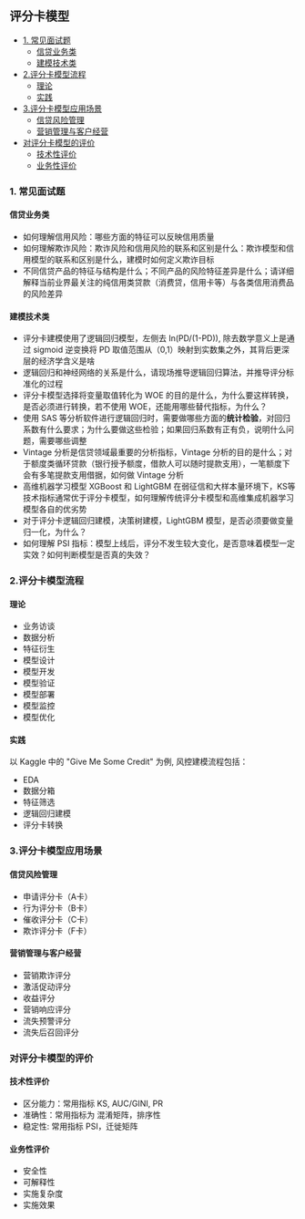 ## 评分卡模型  

- [1. 常见面试题](#1-常见面试题)
  * [信贷业务类](#信贷业务类)
  * [建模技术类](#建模技术类)
- [2.评分卡模型流程](#2评分卡模型流程)
  * [理论](#理论)
  * [实践](#实践)
- [3.评分卡模型应用场景](#3评分卡模型应用场景)
  * [信贷风险管理](#信贷风险管理)
  * [营销管理与客户经营](#营销管理与客户经营)
- [对评分卡模型的评价](#对评分卡模型的评价)
  * [技术性评价](#技术性评价)
  * [业务性评价](#业务性评价)

### 1. 常见面试题  
#### 信贷业务类
- 如何理解信用风险：哪些方面的特征可以反映信用质量
- 如何理解欺诈风险：欺诈风险和信用风险的联系和区别是什么：欺诈模型和信用模型的联系和区别是什么，建模时如何定义欺诈目标 
- 不同信贷产品的特征与结构是什么；不同产品的风险特征差异是什么；请详细解释当前业界最关注的纯信用类贷款（消费贷，信用卡等）与各类信用消费品的风险差异 
#### 建模技术类 
- 评分卡建模使用了逻辑回归模型，左侧去 In(PD/(1-PD)), 除去数学意义上是通过 sigmoid 逆变换将 PD 取值范围从（0,1）映射到实数集之外，其背后更深层的经济学含义是啥
- 逻辑回归和神经网络的关系是什么，请现场推导逻辑回归算法，并推导评分标准化的过程
- 评分卡模型选择将变量取值转化为 WOE 的目的是什么，为什么要这样转换，是否必须进行转换，若不使用 WOE，还能用哪些替代指标，为什么？ 
- 使用 SAS 等分析软件进行逻辑回归时，需要做哪些方面的**统计检验**，对回归系数有什么要求；为什么要做这些检验；如果回归系数有正有负，说明什么问题，需要哪些调整 
- Vintage 分析是信贷领域最重要的分析指标，Vintage 分析的目的是什么；对于额度类循环贷款（银行授予额度，借款人可以随时提款支用），一笔额度下会有多笔提款支用借据，如何做 Vintage 分析 
- 高维机器学习模型 XGBoost 和 LightGBM 在弱征信和大样本量环境下，KS等技术指标通常优于评分卡模型，如何理解传统评分卡模型和高维集成机器学习模型各自的优劣势 
- 对于评分卡逻辑回归建模，决策树建模，LightGBM 模型，是否必须要做变量归一化，为什么？
- 如何理解 PSI 指标：模型上线后，评分不发生较大变化，是否意味着模型一定实效？如何判断模型是否真的失效？ 

### 2.评分卡模型流程  
#### 理论 
- 业务访谈 
- 数据分析
- 特征衍生
- 模型设计 
- 模型开发
- 模型验证
- 模型部署
- 模型监控
- 模型优化

#### 实践
以 Kaggle 中的 "Give Me Some Credit" 为例, 风控建模流程包括：
- EDA
- 数据分箱 
- 特征筛选 
- 逻辑回归建模
- 评分卡转换  

### 3.评分卡模型应用场景 
#### 信贷风险管理 
- 申请评分卡（A卡）
- 行为评分卡（B卡）
- 催收评分卡（C卡） 
- 欺诈评分卡（F卡）
#### 营销管理与客户经营 
- 营销欺诈评分 
- 激活促动评分
- 收益评分 
- 营销响应评分 
- 流失预警评分 
- 流失后召回评分   

### 对评分卡模型的评价 
#### 技术性评价 
- 区分能力：常用指标 KS, AUC/GINI, PR 
- 准确性：常用指标为 混淆矩阵，排序性 
- 稳定性: 常用指标 PSI，迁徙矩阵

#### 业务性评价
- 安全性
- 可解释性
- 实施复杂度
- 实施效果 
